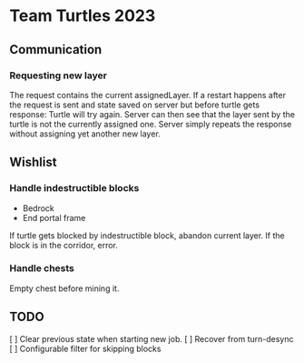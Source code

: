 # Team Turtles 2023



## Communication


### Requesting new layer

The request contains the current assignedLayer.
If a restart happens after the request is sent and state saved on server but before turtle gets response:
    Turtle will try again.
    Server can then see that the layer sent by the turtle is not the currently assigned one.
    Server simply repeats the response without assigning yet another new layer.



## Wishlist

### Handle indestructible blocks

- Bedrock
- End portal frame

If turtle gets blocked by indestructible block, abandon current layer.
If the block is in the corridor, error.


### Handle chests

Empty chest before mining it.



## TODO

[ ] Clear previous state when starting new job.
[ ] Recover from turn-desync
[ ] Configurable filter for skipping blocks
